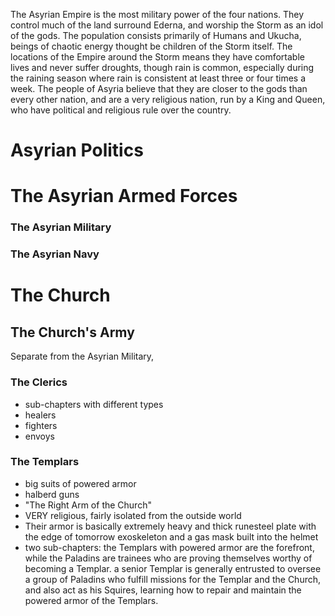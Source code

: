 The Asyrian Empire is the most military power of the four nations. They control much of the land surround Ederna, and worship the Storm as an idol of the gods. The population consists primarily of Humans and Ukucha, beings of chaotic energy thought be children of the Storm itself. The locations of the Empire around the Storm means they have comfortable lives and never suffer droughts, though rain is common, especially during the raining season where rain is consistent at least three or four times a week. The people of Asyria believe that they are closer to the gods than every other nation, and are a very religious nation, run by a King and Queen, who have political and religious rule over the country.

# Asyrian Politics

# The Asyrian Armed Forces

### The Asyrian Military

### The Asyrian Navy

# The Church

## The Church's Army

Separate from the Asyrian Military, 

### The Clerics

- sub-chapters with different types
- healers
- fighters
- envoys

### The Templars

- big suits of powered armor
- halberd guns
- "The Right Arm of the Church"
- VERY religious, fairly isolated from the outside world
- Their armor is basically extremely heavy and thick runesteel plate with the edge of tomorrow exoskeleton and a gas mask built into the helmet
- two sub-chapters: the Templars with powered armor are the forefront, while the Paladins are trainees who are proving themselves worthy of becoming a Templar. a senior Templar is generally entrusted to oversee a group of Paladins who fulfill missions for the Templar and the Church, and also act as his Squires, learning how to repair and maintain the powered armor of the Templars.